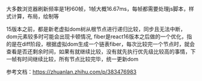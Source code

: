 大多数浏览器刷新频率是1秒60帧，1帧大概16.67ms，每帧都需要处理js脚本，样式计算，布局，绘制等

15版本之前，都是新老虚拟dom树从根节点进行递归比较，同步且无法中断，dom元素较多时可能会出现卡顿情况,
fiber是react16版本之后做的一个优化，指的是在diff阶段，根据虚拟dom生成一个链表fiber，每次比较完一个节点时，就会查看是否还剩余时间，如果有就继续比较，没有就先执行优先级比较高的事情，下一帧有时间继续比较，所有节点比较完毕，统一更新dom

参考文档：https://zhuanlan.zhihu.com/p/383476983